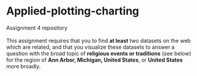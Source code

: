 # Applied-plotting-charting
Assignment 4 repository<br><br>
This assignment requires that you to find **at least** two datasets on the web which are related, and that you visualize these datasets to answer a question with the broad topic of **religious events or traditions** (see below) for the region of **Ann Arbor, Michigan, United States**, or **United States** more broadly.

